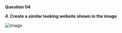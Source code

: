 **Question 04**

**4. Create a similar looking website shown in the image**

![image](https://github.com/prasannavasudevan/fsjs2.0/assets/32860910/3d3802d0-994a-4ea2-befb-31b921586e0b)

